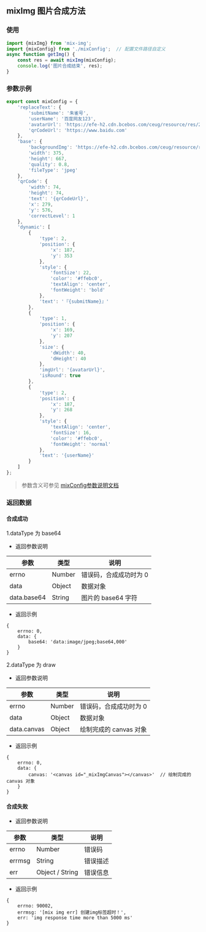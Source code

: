 ## mixImg 图片合成方法

### 使用
```js
import {mixImg} from 'mix-img';
import {mixConfig} from './mixConfig';  // 配置文件路径自定义
async function getImg() {
    const res = await mixImg(mixConfig);
    console.log('图片合成结束', res);
}
```

### 参数示例
```js
export const mixConfig = {
    'replaceText': {
        'submitName': '朱雀号',
        'userName': '百度网友123',
        'avatarUrl': 'https://efe-h2.cdn.bcebos.com/ceug/resource/res/2020-07/1594717976441/idyexeq1u92w.png',
        'qrCodeUrl': 'https://www.baidu.com'
    },
    'base': {
        'backgroundImg': 'https://efe-h2.cdn.bcebos.com/ceug/resource/res/2020-07/1594797097021/ml9v716tnxoc.jpg',
        'width': 375,
        'height': 667,
        'quality': 0.8,
        'fileType': 'jpeg'
    },
    'qrCode': {
        'width': 74,
        'height': 74,
        'text': '{qrCodeUrl}',
        'x': 279,
        'y': 576,
        'correctLevel': 1
    },
    'dynamic': [
        {
            'type': 2,
            'position': {
                'x': 187,
                'y': 353
            },
            'style': {
                'fontSize': 22,
                'color': '#ffebc0',
                'textAlign': 'center',
                'fontWeight': 'bold'
            },
            'text': '『{submitName}』'
        },
        {
            'type': 1,
            'position': {
                'x': 169,
                'y': 207
            },
            'size': {
                'dWidth': 40,
                'dHeight': 40
            },
            'imgUrl': '{avatarUrl}',
            'isRound': true
        },
        {
            'type': 2,
            'position': {
                'x': 187,
                'y': 268
            },
            'style': {
                'textAlign': 'center',
                'fontSize': 16,
                'color': '#ffebc0',
                'fontWeight': 'normal'
            },
            'text': '{userName}'
        }
    ]
};
```

> 参数含义可参见 [mixConfig参数说明文档](https://github.com/baidu/mix-img/blob/master/docs/mixConfig.md)

### 返回数据

#### 合成成功

1.dataType 为 base64

- 返回参数说明

| 参数 | 类型 | 说明 |
| ------ | ------ | ------ |
| errno | Number | 错误码，合成成功时为 0 |
| data | Object | 数据对象 |
| data.base64 | String | 图片的 base64 字符 |

- 返回示例
```json5
{
    errno: 0,
    data: {
        base64: 'data:image/jpeg;base64,000'
    }
}
```
2.dataType 为 draw
- 返回参数说明

| 参数 | 类型 | 说明 |
| ------ | ------ | ------ |
| errno | Number | 错误码，合成成功时为 0 |
| data | Object | 数据对象 |
| data.canvas | Object | 绘制完成的 canvas 对象 |

- 返回示例
```json5
{
    errno: 0,
    data: {
        canvas: '<canvas id="_mixImgCanvas"></canvas>'  // 绘制完成的 canvas 对象
    }
}
```

#### 合成失败
- 返回参数说明

| 参数 | 类型 | 说明 |
| ------ | ------ | ------ |
| errno | Number | 错误码 |
| errmsg | String | 错误描述 |
| err | Object / String | 错误信息 |

- 返回示例
```json5
{
    errno: 90002,
    errmsg: '[mix img err] 创建img标签超时！',
    err: 'img response time more than 5000 ms'
}
```
